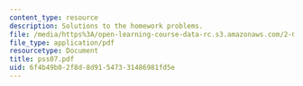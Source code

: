 ```yaml
---
content_type: resource
description: Solutions to the homework problems.
file: /media/https%3A/open-learning-course-data-rc.s3.amazonaws.com/2-032-dynamics-fall-2004/6f4b49b02f8d8d91547331486981fd5e_pss07.pdf
file_type: application/pdf
resourcetype: Document
title: pss07.pdf
uid: 6f4b49b0-2f8d-8d91-5473-31486981fd5e
---
```

